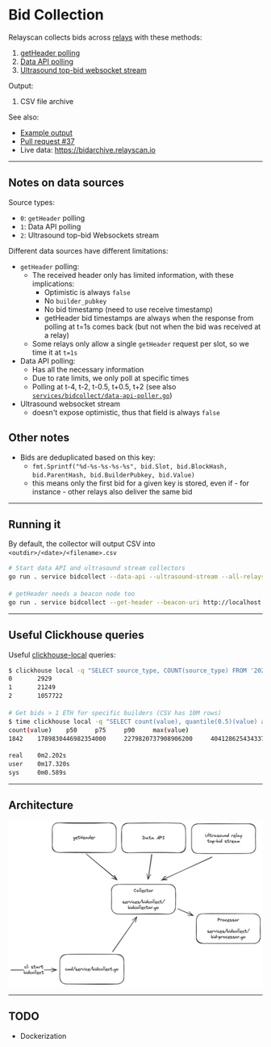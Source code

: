 # Bid Collection

Relayscan collects bids across [relays](../vars/relays.go) with these methods:

1. [getHeader polling](https://ethereum.github.io/builder-specs/#/Builder/getHeader)
2. [Data API polling](https://flashbots.github.io/relay-specs/#/Data/getReceivedBids)
3. [Ultrasound top-bid websocket stream](https://github.com/ultrasoundmoney/docs/blob/main/top-bid-websocket.md)

Output:

1. CSV file archive

See also:

- [Example output](https://gist.github.com/metachris/061c0443afb8b8d07eed477a848fa395)
- [Pull request #37](https://github.com/flashbots/relayscan/pull/37)
- Live data: https://bidarchive.relayscan.io

---

## Notes on data sources

Source types:
- `0`: `getHeader` polling
- `1`: Data API polling
- `2`: Ultrasound top-bid Websockets stream

Different data sources have different limitations:

- `getHeader` polling:
  - The received header only has limited information, with these implications:
    - Optimistic is always `false`
    - No `builder_pubkey`
    - No bid timestamp (need to use receive timestamp)
    - getHeader bid timestamps are always when the response from polling at t=1s comes back (but not when the bid was received at a relay)
  - Some relays only allow a single `getHeader` request per slot, so we time it at `t=1s`
- Data API polling:
    - Has all the necessary information
    - Due to rate limits, we only poll at specific times
    - Polling at t-4, t-2, t-0.5, t+0.5, t+2 (see also [`services/bidcollect/data-api-poller.go`](services/bidcollect/data-api-poller.go#64-69))
- Ultrasound websocket stream
  - doesn't expose optimistic, thus that field is always `false`

## Other notes

- Bids are deduplicated based on this key:
  - `fmt.Sprintf("%d-%s-%s-%s-%s", bid.Slot, bid.BlockHash, bid.ParentHash, bid.BuilderPubkey, bid.Value)`
  - this means only the first bid for a given key is stored, even if - for instance - other relays also deliver the same bid

---

## Running it

By default, the collector will output CSV into `<outdir>/<date>/<filename>.csv`

```bash
# Start data API and ultrasound stream collectors
go run . service bidcollect --data-api --ultrasound-stream --all-relays

# getHeader needs a beacon node too
go run . service bidcollect --get-header --beacon-uri http://localhost:3500 --all-relays
```

---

## Useful Clickhouse queries

Useful [clickhouse-local](https://clickhouse.com/docs/en/operations/utilities/clickhouse-local) queries:

```bash
$ clickhouse local -q "SELECT source_type, COUNT(source_type) FROM '2024-06-12_top.csv' GROUP BY source_type ORDER BY source_type;"
0       2929
1       21249
2       1057722

# Get bids > 1 ETH for specific builders (CSV has 10M rows)
$ time clickhouse local -q "SELECT count(value), quantile(0.5)(value) as p50, quantile(0.75)(value) as p75, quantile(0.9)(value) as p90, max(value) FROM '2024-06-05_all.csv' WHERE value > 1000000000000000000 AND builder_pubkey IN ('0xa01a00479f1fa442a8ebadb352be69091d07b0c0a733fae9166dae1b83179e326a968717da175c7363cd5a13e8580e8d', '0xa02a0054ea4ba422c88baccfdb1f43b2c805f01d1475335ea6647f69032da847a41c0e23796c6bed39b0ee11ab9772c6', '0xa03a000b0e3d1dc008f6075a1b1af24e6890bd674c26235ce95ac06e86f2bd3ccf4391df461b9e5d3ca654ef6b9e1ceb') FORMAT TabSeparatedWithNames;"
count(value)    p50     p75     p90     max(value)
1842    1789830446982354000     2279820737908906200     4041286254343376400     8216794401676997763

real    0m2.202s
user    0m17.320s
sys     0m0.589s
```

---

## Architecture

![Architecture](./img/bidcollect-overview.png)


---

## TODO

- Dockerization